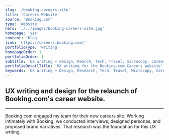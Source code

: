 ```yaml
---
slug: '/booking-careers-site'
title: 'Careers Website'
source: 'Booking.com'
type: 'Website'
hero: './../images/booking-careers-site.jpg'
homepage: 'yes'
content: 'blog'
link: 'https://careers.booking.com/'
portfolioType: 'writing'
homepageOrder: 1
portfolioOrder: 1
subtitle: 'UX writing + design, Rearch, Tech, Travel, microcopy, Careers/Staffing'
portfolioDetailTitle: 'UX writing for the Booking.com Careers website'
keywords: 'UX Writing + Design, Research, Tech, Travel, Microcopy, Careers/Staffing'
---
```


## UX writing and design for the relaunch of Booking.com's career website.

---

Booking.com engaged my team for their new careers site. Working intimately with Booking, we conducted interviews, designed personas, and proposed brand narratives. That research was the foundation for this UX writing.

